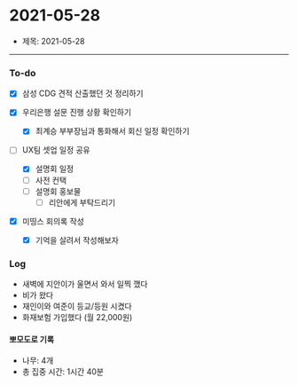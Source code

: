 # 2021-05-28
- 제목: 2021-05-28

---

### To-do

- [x] 삼성 CDG 견적 산출했던 것 정리하기

- [x] 우리은행 설문 진행 상황 확인하기
	- [x] 최계승 부부장님과 통화해서 회신 일정 확인하기
	

- [ ] UX팀 셋업 일정 공유
	- [x] 설명회 일정
	- [ ] 사전 컨택
	- [ ] 설명회 홍보물
		- [ ] 리안에게 부탁드리기

- [x] 미띵스 회의록 작성
	- [x] 기억을 살려서 작성해보자




### Log
- 새벽에 지안이가 울면서 와서 일찍 깼다
- 비가 왔다
- 재인이와 여준이 등교/등원 시켰다
- 화재보험 가입했다 (월 22,000원)




#### 뽀모도로 기록
- 나무: 4개
- 총 집중 시간: 1시간 40분

